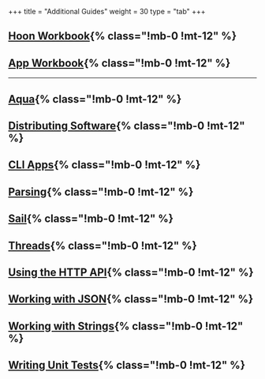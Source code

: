 +++
title = "Additional Guides"
weight = 30
type = "tab"
+++

## [Hoon Workbook](/courses/additional/workbook){% class="!mb-0 !mt-12" %}

## [App Workbook](/courses/additional/app-workbook){% class="!mb-0 !mt-12" %}

---

## [Aqua](/courses/additional/aqua){% class="!mb-0 !mt-12" %}

## [Distributing Software](/courses/additional/software-distribution){% class="!mb-0 !mt-12" %}

## [CLI Apps](/courses/additional/cli-tutorial){% class="!mb-0 !mt-12" %}

## [Parsing](/courses/additional/parsing){% class="!mb-0 !mt-12" %}

## [Sail](/courses/additional/sail){% class="!mb-0 !mt-12" %}

## [Threads](/courses/additional/threads){% class="!mb-0 !mt-12" %}

## [Using the HTTP API](/courses/additional/http-api-guide){% class="!mb-0 !mt-12" %}

## [Working with JSON](/courses/additional/json-guide){% class="!mb-0 !mt-12" %}

## [Working with Strings](/courses/additional/strings){% class="!mb-0 !mt-12" %}

## [Writing Unit Tests](/courses/additional/unit-tests){% class="!mb-0 !mt-12" %}
